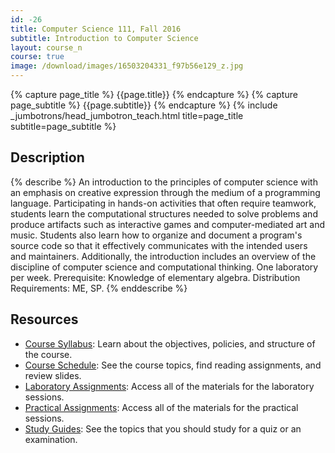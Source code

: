 ```yaml
---
id: -26
title: Computer Science 111, Fall 2016
subtitle: Introduction to Computer Science
layout: course_n
course: true
image: /download/images/16503204331_f97b56e129_z.jpg
---
```


{% capture page_title %} {{page.title}} {% endcapture %}
{% capture page_subtitle %} {{page.subtitle}} {% endcapture %}
{% include _jumbotrons/head_jumbotron_teach.html title=page_title subtitle=page_subtitle %}

## Description

{% describe %}
An introduction to the principles of computer science with an emphasis on creative expression through the medium of a
programming language. Participating in hands-on activities that often require teamwork, students learn the computational
structures needed to solve problems and produce artifacts such as interactive games and computer-mediated art and music.
Students also learn how to organize and document a program's source code so that it effectively communicates with the
intended users and maintainers. Additionally, the introduction includes an overview of the discipline of computer
science and computational thinking. One laboratory per week. Prerequisite: Knowledge of elementary algebra. Distribution
Requirements: ME, SP.
{% enddescribe %}

## Resources

<ul>

<li><a href="{{site.baseurl}}teaching/cs111F2016/provide/syllabus/cs111F2016_syllabus.pdf"
class="major">Course Syllabus</a>: Learn about the objectives, policies, and structure of the course.</li>

<li><a href="{{site.baseurl}}teaching/cs111F2016/schedule/"
class="major">Course Schedule</a>: See the course topics, find reading assignments, and review slides.</li>

<li><a href="{{site.baseurl}}teaching/cs111F2016/laboratories/"
class="major">Laboratory Assignments</a>: Access all of the materials for the laboratory sessions.</li>

<li><a href="{{site.baseurl}}teaching/cs111F2016/practicals/"
class="major">Practical Assignments</a>: Access all of the materials for the practical sessions.</li>

<li><a href="{{site.baseurl}}teaching/cs111F2016/studyguides/"
class="major">Study Guides</a>: See the topics that you should study for a quiz or an examination.</li>

</ul>
